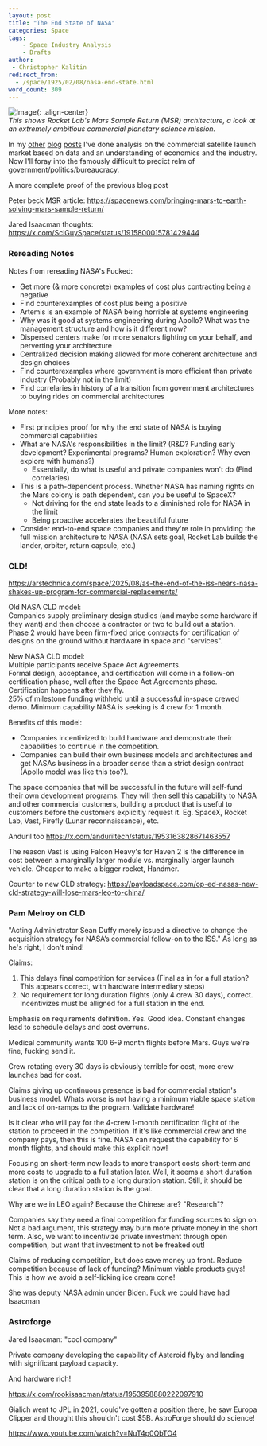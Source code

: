 ```yaml
---
layout: post
title: "The End State of NASA"
categories: Space
tags:
    - Space Industry Analysis
    - Drafts
author:
 - Christopher Kalitin
redirect_from:
  - /space/1925/02/08/nasa-end-state.html
word_count: 309
---
```

<head>
    <meta property="og:image" content="{{site.url}}/assets/images/nasa-end-state/msr.jpg">
</head>

![Image]({{site.url}}/assets/images/nasa-end-state/msr.jpg){: .align-center}  
<i>This shows Rocket Lab's Mars Sample Return (MSR) architecture, a look at an extremely ambitious commercial planetary science mission.</i>

In my <a href="https://ckalitin.github.io/space/2024/08/12/extrapolating-demand-firefly.html">other</a> <a href="https://ckalitin.github.io/space/2024/07/04/small-sat-constellations.html">blog</a> <a href="https://ckalitin.github.io/technology/2024/01/07/analysing-neutron-competitively.html">posts</a> I've done analysis on the commercial satellite launch market based on data and an understanding of economics and the industry. Now I'll foray into the famously difficult to predict relm of government/politics/bureaucracy.

A more complete proof of the previous blog post

Peter beck MSR article:
https://spacenews.com/bringing-mars-to-earth-solving-mars-sample-return/

Jared Isaacman thoughts: https://x.com/SciGuySpace/status/1915800015781429444

### Rereading Notes

Notes from rereading NASA's Fucked:
- Get more (& more concrete) examples of cost plus contracting being a negative
- Find counterexamples of cost plus being a positive
- Artemis is an example of NASA being horrible at systems engineering
- Why was it good at systems engineering during Apollo? What was the management structure and how is it different now?
- Dispersed centers make for more senators fighting on your behalf, and perverting your architecture
- Centralized decision making allowed for more coherent architecture and design choices
- Find counterexamples where government is more efficient than private industry (Probably not in the limit)
- Find correlaries in history of a transition from government architectures to buying rides on commercial architectures

More notes:
- First principles proof for why the end state of NASA is buying commercial capabilities
- What are NASA's responsibilities in the limit? (R&D? Funding early development? Experimental programs? Human exploration? Why even explore with humans?)
    - Essentially, do what is useful and private companies won't do (Find correlaries)
- This is a path-dependent process. Whether NASA has naming rights on the Mars colony is path dependent, can you be useful to SpaceX?
    - Not driving for the end state leads to a diminished role for NASA in the limit
    - Being proactive accelerates the beautiful future
- Consider end-to-end space companies and they're role in providing the full mission architecture to NASA (NASA sets goal, Rocket Lab builds the lander, orbiter, return capsule, etc.)

### CLD!

https://arstechnica.com/space/2025/08/as-the-end-of-the-iss-nears-nasa-shakes-up-program-for-commercial-replacements/

Old NASA CLD model:  
Companies supply preliminary design studies (and maybe some hardware if they want) and then choose a contractor or two to build out a station.  
Phase 2 would have been firm-fixed price contracts for certification of designs on the ground without hardware in space and "services".  

New NASA CLD model:  
Multiple participants receive Space Act Agreements.  
Formal design, acceptance, and certification will come in a follow-on certification phase, well after the Space Act Agreements phase.  
Certification happens after they fly.  
25% of milestone funding withheld until a successful in-space crewed demo.
Minimum capability NASA is seeking is 4 crew for 1 month.

Benefits of this model:
 - Companies incentivized to build hardware and demonstrate their capabilities to continue in the competition.
 - Companies can build their own business models and architectures and get NASAs business in a broader sense than a strict design contract (Apollo model was like this too?).

The space companies that will be successful in the future will self-fund their own development programs. They will then sell this capability to NASA and other commercial customers, building a product that is useful to customers before the customers explicitly request it. Eg. SpaceX, Rocket Lab, Vast, Firefly (Lunar reconnaissance), etc.

Anduril too https://x.com/anduriltech/status/1953163828671463557

The reason Vast is using Falcon Heavy's for Haven 2 is the difference in cost between a marginally larger module vs. marginally larger launch vehicle. Cheaper to make a bigger rocket, Handmer.

Counter to new CLD strategy:
https://payloadspace.com/op-ed-nasas-new-cld-strategy-will-lose-mars-leo-to-china/

### Pam Melroy on CLD

"Acting Administrator Sean Duffy merely issued a directive to change the acquisition strategy for NASA’s commercial follow-on to the ISS."
As long as he's right, I don't mind!

Claims:
1. This delays final competition for services (Final as in for a full station? This appears correct, with hardware intermediary steps)
2. No requirement for long duration flights (only 4 crew 30 days), correct. Incentivizes must be alligned for a full station in the end.

Emphasis on requirements definition. Yes. Good idea. Constant changes lead to schedule delays and cost overruns.

Medical community wants 100 6-9 month flights before Mars. Guys we're fine, fucking send it.

Crew rotating every 30 days is obviously terrible for cost, more crew launches bad for cost.

Claims giving up continuous presence is bad for commercial station's business model.
Whats worse is not having a minimum viable space station and lack of on-ramps to the program. Validate hardware!

Is it clear who will pay for the 4-crew 1-month certification flight of the station to proceed in the competition.
If it's like commercial crew and the company pays, then this is fine. NASA can request the capability for 6 month flights, and should make this explicit now!

Focusing on short-term now leads to more transport costs short-term and more costs to upgrade to a full station later. Well, it seems a short duration station is on the critical path to a long duration station. Still, it should be clear that a long duration station is the goal.

Why are we in LEO again? Because the Chinese are? "Research"?

Companies say they need a final competition for funding sources to sign on. Not a bad argument, this strategy may burn more private money in the short term. Also, we want to incentivize private investment through open competition, but want that investment to not be freaked out!

Claims of reducing competition, but does save money up front. Reduce competition because of lack of funding? Minimum viable products guys! This is how we avoid a self-licking ice cream cone!

She was deputy NASA admin under Biden. Fuck we could have had Isaacman

### Astroforge

Jared Isaacman: "cool company"

Private company developing the capability of Asteroid flyby and landing with significant payload capacity.

And hardware rich!

https://x.com/rookisaacman/status/1953958880222097910

Gialich went to JPL in 2021, could've gotten a position there, he saw Europa Clipper and thought this shouldn't cost $5B. AstroForge should do science!

https://www.youtube.com/watch?v=NuT4p0QbTO4